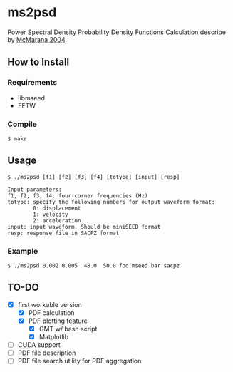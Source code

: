 # ms2psd
Power Spectral Density Probability Density Functions Calculation
describe by [McMarana 2004](https://pubs.usgs.gov/of/2005/1438/).

## How to Install
### Requirements
- libmseed
- FFTW

### Compile
```
$ make
```

## Usage
```
$ ./ms2psd [f1] [f2] [f3] [f4] [totype] [input] [resp]

Input parameters:
f1, f2, f3, f4: four-corner frequencies (Hz)
totype: specify the following numbers for output waveform format:
        0: displacement
        1: velocity
        2: acceleration
input: input waveform. Should be miniSEED format
resp: response file in SACPZ format
```

### Example

```
$ ./ms2psd 0.002 0.005  48.0  50.0 foo.mseed bar.sacpz
```

## TO-DO
- [x] first workable version
    - [x] PDF calculation
    - [x] PDF plotting feature
        - [x] GMT w/ bash script
        - [x] Matplotlib
- [ ] CUDA support
- [ ] PDF file description
- [ ] PDF file search utility for PDF aggregation
